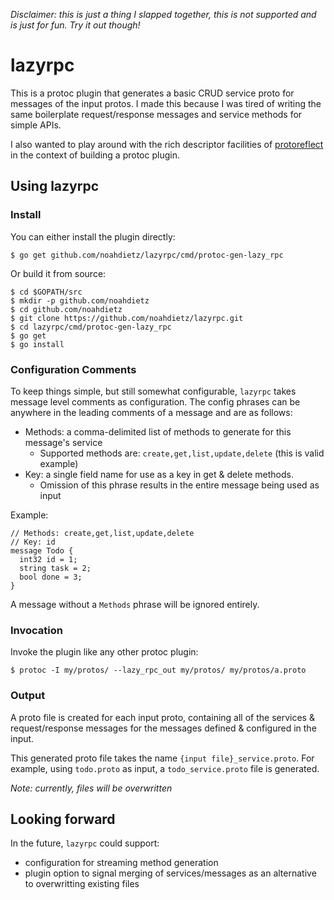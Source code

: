 *Disclaimer: this is just a thing I slapped together, this is not supported and is just for fun. Try it out though!*

# lazyrpc

This is a protoc plugin that generates a basic CRUD service proto for messages of the input protos.
I made this because I was tired of writing the same boilerplate request/response messages and service methods for simple APIs.

I also wanted to play around with the rich descriptor facilities of [protoreflect](https://github.com/jhump/protoreflect)
in the context of building a protoc plugin.

## Using lazyrpc

### Install

You can either install the plugin directly:

```
$ go get github.com/noahdietz/lazyrpc/cmd/protoc-gen-lazy_rpc
```

Or build it from source:

```
$ cd $GOPATH/src
$ mkdir -p github.com/noahdietz
$ cd github.com/noahdietz
$ git clone https://github.com/noahdietz/lazyrpc.git
$ cd lazyrpc/cmd/protoc-gen-lazy_rpc
$ go get
$ go install 
```

### Configuration Comments

To keep things simple, but still somewhat configurable, `lazyrpc` takes message level comments as configuration.
The config phrases can be anywhere in the leading comments of a message and are as follows:

* Methods: a comma-delimited list of methods to generate for this message's service
  * Supported methods are: `create,get,list,update,delete` (this is valid example)
* Key: a single field name for use as a key in get & delete methods.
  * Omission of this phrase results in the entire message being used as input

Example:

```
// Methods: create,get,list,update,delete
// Key: id
message Todo {
  int32 id = 1;
  string task = 2;
  bool done = 3;
}
```

A message without a `Methods` phrase will be ignored entirely.

### Invocation

Invoke the plugin like any other protoc plugin:

```
$ protoc -I my/protos/ --lazy_rpc_out my/protos/ my/protos/a.proto
```

### Output

A proto file is created for each input proto, containing all of the services & request/response messages
for the messages defined & configured in the input.

This generated proto file takes the name `{input file}_service.proto`. For example,
using `todo.proto` as input, a `todo_service.proto` file is generated.

*Note: currently, files will be overwritten*

## Looking forward

In the future, `lazyrpc` could support:

* configuration for streaming method generation
* plugin option to signal merging of services/messages as an alternative to overwritting existing files
